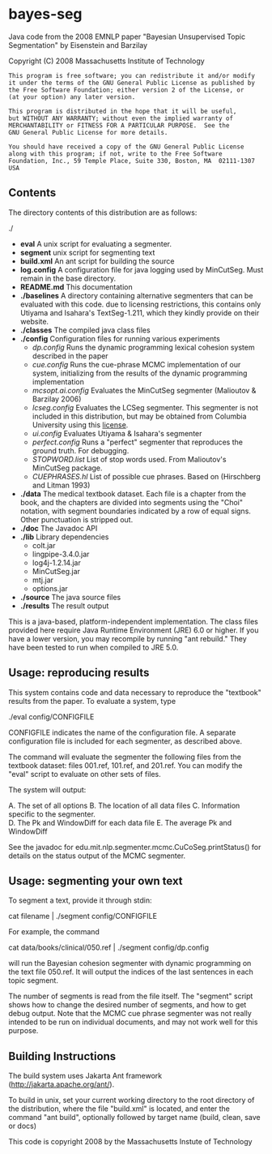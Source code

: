bayes-seg
=========

Java code from the 2008 EMNLP paper "Bayesian Unsupervised Topic Segmentation" by Eisenstein and Barzilay

Copyright (C) 2008 Massachusetts Institute of Technology
 
    This program is free software; you can redistribute it and/or modify
    it under the terms of the GNU General Public License as published by
    the Free Software Foundation; either version 2 of the License, or
    (at your option) any later version.
 
    This program is distributed in the hope that it will be useful,
    but WITHOUT ANY WARRANTY; without even the implied warranty of
    MERCHANTABILITY or FITNESS FOR A PARTICULAR PURPOSE.  See the
    GNU General Public License for more details.
 
    You should have received a copy of the GNU General Public License
    along with this program; if not, write to the Free Software
    Foundation, Inc., 59 Temple Place, Suite 330, Boston, MA  02111-1307  USA

Contents
----------

The directory contents of this distribution are as follows:

./

- **eval** A unix script for evaluating a segmenter.
- **segment** unix script for segmenting text
- **build.xml** An ant script for building the source
- **log.config** A configuration file for java logging used by MinCutSeg. Must remain in the base directory.
- **README.md** This documentation
- **./baselines** A directory containing alternative segmenters that can
  be evaluated with this code.  due to licensing restrictions,
  this contains only Utiyama and Isahara's TextSeg-1.211, which
  they kindly provide on their website.
- **./classes** The compiled java class files
- **./config** Configuration files for running various experiments
  + *dp.config* Runs the dynamic programming lexical cohesion system described in the paper
  + *cue.config* Runs the cue-phrase MCMC implementation of our system,
	initializing from the results of the dynamic programming                
	implementation
  + *mcsopt.ai.config* Evaluates the MinCutSeg segmenter (Malioutov & Barzilay 2006)
  + *lcseg.config* Evaluates the LCSeg segmenter.  This segmenter is not included
	  in this distribution, but may be obtained from Columbia University using
	  this [license](http://www1.cs.columbia.edu/nlp/licenses/LCSegLicenseDownload.html).
  + *ui.config* Evaluates Utiyama & Isahara's segmenter
  + *perfect.config* Runs a "perfect" segmenter that reproduces the ground truth.  For debugging.
  + *STOPWORD.list* List of stop words used.  From Malioutov's MinCutSeg package.
  + *CUEPHRASES.hl* List of possible cue phrases.  Based on (Hirschberg and Litman 1993)
- **./data** The medical textbook dataset.  Each file is a chapter from the book,
  and the chapters are divided into segments using the "Choi" 
  notation, with segment boundaries indicated by a row of equal signs.
  Other punctuation is stripped out.
- **./doc** The Javadoc API
- **./lib** Library dependencies
  + colt.jar
  + lingpipe-3.4.0.jar
  + log4j-1.2.14.jar
  + MinCutSeg.jar
  + mtj.jar
  + options.jar
- **./source** The java source files
- **./results** The result output

This is a java-based, platform-independent implementation.  The class files
provided here require Java Runtime Environment (JRE) 6.0 or higher.  If you
have a lower version, you may recompile by running "ant rebuild."  They have
been tested to run when compiled to JRE 5.0.

Usage: reproducing results
----------

This system contains code and data necessary to reproduce the "textbook"
results from the paper.  To evaluate a system, type

./eval config/CONFIGFILE

CONFIGFILE indicates the name of the configuration file.  A separate configuration
file is included for each segmenter, as described above.

The command will evaluate the segmenter the following files from the textbook
dataset: files 001.ref, 101.ref, and 201.ref.  You can modify the "eval"
script to evaluate on other sets of files.

The system will output: 

A. The set of all options
B. The location of all data files
C. Information specific to the segmenter.  
D. The Pk and WindowDiff for each data file
E. The average Pk and WindowDiff
 
See the javadoc for edu.mit.nlp.segmenter.mcmc.CuCoSeg.printStatus() 
for details on the status output of the MCMC segmenter.

Usage: segmenting your own text
-----------

To segment a text, provide it through stdin:

cat filename | ./segment config/CONFIGFILE

For example, the command

cat data/books/clinical/050.ref | ./segment config/dp.config

will run the Bayesian cohesion segmenter with dynamic programming on
the text file 050.ref.  It will output the indices of the last sentences
in each topic segment.

The number of segments is read from the file itself.  The "segment" script
shows how to change the desired number of segments, and how to get debug
output.  Note that the MCMC cue phrase segmenter was not really intended to
be run on individual documents, and may not work well for this purpose.

Building Instructions
------------

The build system uses Jakarta Ant framework (http://jakarta.apache.org/ant/).

To build in unix, set your current working directory to the root directory of
the distribution, where the file "build.xml" is located, and enter the
command "ant build", optionally followed by target name (build, clean, save or docs)

This code is copyright 2008 by the Massachusetts Instute of Technology
